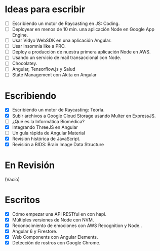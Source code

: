 # Ideas para escribir
- [ ] Escribiendo un motor de Raycasting en JS: Coding.
- [ ] Deployear en menos de 10 min. una aplicación Node en Google App Engine.
- [ ] Usar Vidyo WebSDK en una aplicación Angular.
- [ ] Usar Insomnia like a PRO.
- [ ] Deploy a producción de nuestra primera aplicación Node en AWS.
- [ ] Usando un servicio de mail transaccional con Node.
- [ ] Chocolatey.
- [ ] Angular, Tensorflow.js y Salud
- [ ] State Management con Akita en Angular

# Escribiendo
- [x] Escribiendo un motor de Raycasting: Teoría.
- [x] Subir archivos a Google Cloud Storage usando Multer en ExpressJS.
- [ ] ¿Qué es la Informática Biomédica?
- [x] Integrando ThreeJS en Angular
- [ ] Un guía rápida de Angular Material
- [x] Revisión histórica de JavaScript.
- [x] Revisión a BIDS: Brain Image Data Structure

# En Revisión
(Vacío)

# Escritos
- [x] Cómo empezar una API RESTful en con hapi.
- [x] Múltiples versiones de Node con NVM.
- [x] Reconocimiento de emociones con AWS Recognition y Node..
- [x] Angular 6 y Firestore.
- [x] Web Components con Angular Elements.
- [x] Detección de rostros con Google Chrome.